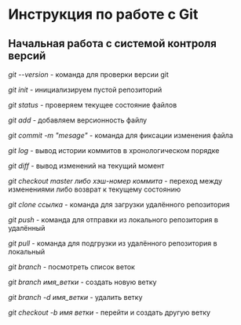 # Инструкция по работе с Git

## Начальная работа с системой контроля версий

*git --version* - команда для проверки версии git

*git init* - инициализируем пустой репозиторий

*git status* - проверяем текущее состояние файлов

*git add* - добавляем версионность файлу

*git commit -m "mesage"* - команда для фиксации изменения файла

*git log* - вывод истории коммитов в хронологическом порядке

*git diff* - вывод изменений на текущий момент

*git checkout master либо хэш-номер коммита* - переход между изменениями либо возврат к текущему состоянию

*git clone ссылка* - команда для загрузки удалённого репозитория

*git push* - команда для отправки из локального репозитория в удалённый

*git pull* - команда для подгрузки из удалённого репозитория в локальный

*git branch* - посмотреть список веток

*git branch имя_ветки* - создать новую ветку

*git branch -d имя_ветки* - удалить ветку

*git checkout -b имя ветки* - перейти и создать другую ветку